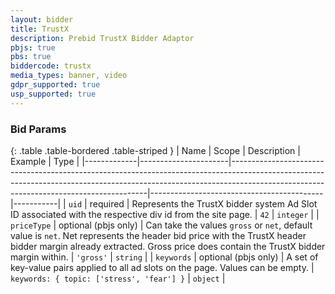 ```yaml
---
layout: bidder
title: TrustX
description: Prebid TrustX Bidder Adaptor
pbjs: true
pbs: true
biddercode: trustx
media_types: banner, video
gdpr_supported: true
usp_supported: true
---
```



### Bid Params

{: .table .table-bordered .table-striped }
| Name        | Scope                | Description                                                                                                                                                                                                         | Example                                   | Type      |
|-------------|----------------------|---------------------------------------------------------------------------------------------------------------------------------------------------------------------------------------------------------------------|-------------------------------------------|-----------|
| `uid`       | required             | Represents the TrustX bidder system Ad Slot ID associated with the respective div id from the site page.                                                                                                            | `42`                                      | `integer` |
| `priceType` | optional (pbjs only) | Can take the values `gross` or `net`, default value is `net`. Net represents the header bid price with the TrustX header bidder margin already extracted. Gross price does contain the TrustX bidder margin within. | `'gross'`                                 | `string`  |
| `keywords`  | optional (pbjs only) | A set of key-value pairs applied to all ad slots on the page. Values can be empty.                                                                                                                                  | `keywords: { topic: ['stress', 'fear'] }` | `object`  |
